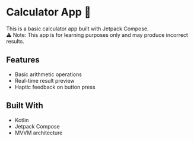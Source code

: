 # Calculator App 📱

This is a basic calculator app built with Jetpack Compose.  
⚠️ Note: This app is for learning purposes only and may produce incorrect results.

## Features
- Basic arithmetic operations
- Real-time result preview
- Haptic feedback on button press

## Built With
- Kotlin
- Jetpack Compose
- MVVM architecture
